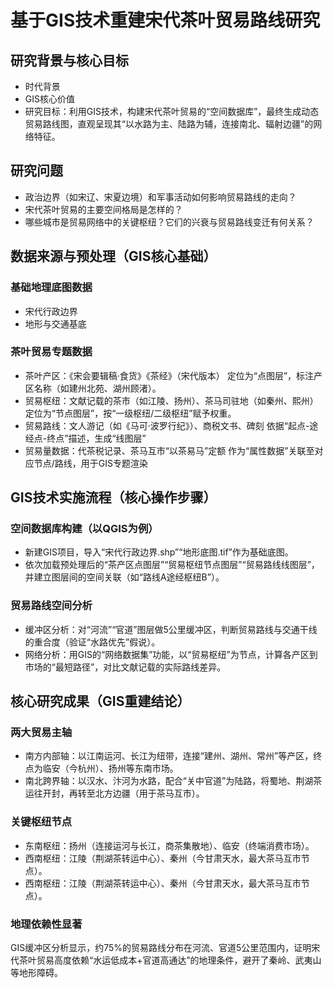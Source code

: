 # 基于GIS技术重建宋代茶叶贸易路线研究
## 研究背景与核心目标
- 时代背景
- GIS核心价值
- 研究目标：利用GIS技术，构建宋代茶叶贸易的“空间数据库”，最终生成动态贸易路线图，直观呈现其“以水路为主、陆路为辅，连接南北、辐射边疆”的网络特征。
## 研究问题
- 政治边界（如宋辽、宋夏边境）和军事活动如何影响贸易路线的走向？
- 宋代茶叶贸易的主要空间格局是怎样的？
- 哪些城市是贸易网络中的关键枢纽？它们的兴衰与贸易路线变迁有何关系？
## 数据来源与预处理（GIS核心基础）
### 基础地理底图数据
- 宋代行政边界
- 地形与交通基底
### 茶叶贸易专题数据
- 茶叶产区：《宋会要辑稿·食货》《茶经》（宋代版本） 定位为“点图层”，标注产区名称（如建州北苑、湖州顾渚）。 
- 贸易枢纽：文献记载的茶市（如江陵、扬州）、茶马司驻地（如秦州、熙州） 定位为“节点图层”，按“一级枢纽/二级枢纽”赋予权重。
- 贸易路线：文人游记（如《马可·波罗行纪》）、商税文书、碑刻 依据“起点-途经点-终点”描述，生成“线图层”
- 贸易量数据：代茶税记录、茶马互市“以茶易马”定额 作为“属性数据”关联至对应节点/路线，用于GIS专题渲染
## GIS技术实施流程（核心操作步骤）
### 空间数据库构建（以QGIS为例）
- 新建GIS项目，导入“宋代行政边界.shp”“地形底图.tif”作为基础底图。
- 依次加载预处理后的“茶产区点图层”“贸易枢纽节点图层”“贸易路线线图层”，并建立图层间的空间关联（如“路线A途经枢纽B”）。
### 贸易路线空间分析
- 缓冲区分析：对“河流”“官道”图层做5公里缓冲区，判断贸易路线与交通干线的重合度（验证“水路优先”假说）。
- 网络分析：用GIS的“网络数据集”功能，以“贸易枢纽”为节点，计算各产区到市场的“最短路径”，对比文献记载的实际路线差异。
## 核心研究成果（GIS重建结论）
### 两大贸易主轴
- 南方内部轴：以江南运河、长江为纽带，连接“建州、湖州、常州”等产区，终点为临安（今杭州）、扬州等东南市场。
- 南北跨界轴：以汉水、汴河为水路，配合“关中官道”为陆路，将蜀地、荆湖茶运往开封，再转至北方边疆（用于茶马互市）。
### 关键枢纽节点
- 东南枢纽：扬州（连接运河与长江，商茶集散地）、临安（终端消费市场）。
- 西南枢纽：江陵（荆湖茶转运中心）、秦州（今甘肃天水，最大茶马互市节点）。
-  西南枢纽：江陵（荆湖茶转运中心）、秦州（今甘肃天水，最大茶马互市节点）。
### 地理依赖性显著
GIS缓冲区分析显示，约75%的贸易路线分布在河流、官道5公里范围内，证明宋代茶叶贸易高度依赖“水运低成本+官道高通达”的地理条件，避开了秦岭、武夷山等地形障碍。
